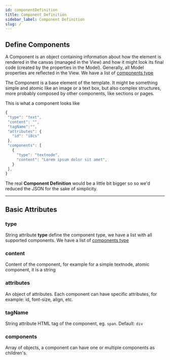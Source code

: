 ```yaml
---
id: componentDefinition
title: Component Definition
sidebar_label: Component Definition
slug: /
---
```

## Define Components
A Component is an object containing information about how the element is rendered in the canvas (managed in the View) and how it might look its final code (created by the properties in the Model). Generally, all Model properties are reflected in the View. 
We have a list of [components type](componentsType#components-type) 

The Component is a base element of the template. It might be something simple and atomic like an image or a text box, but also complex structures, more probably composed by other components, like sections or pages.

This is what a component looks like

```js
{
 "type": "text",
 "content": "",
 "tagName":"",
 "attributes": {
   "id": "i8cs"
 },
 "components": [
   {
     "type": "textnode",
     "content": "Lorem ipsum dolor sit amet",     
   }
 ],
}
```
The real **Component Definition** would be a little bit bigger so so we'd reduced the JSON for the sake of simplicity.

---

## Basic Attributes



### type
String attribute **type** define the component type, we have a list with all supported components. We have a list of [components type](componentsType#components-type) 

### content
Content of the component, for example for a simple textnode, atomic component, it is a string 
### attributes
An object of attributes. Each component can have specific attributes, for example: id, font-size, align, etc.

### tagName
String attribute HTML tag of the component, eg. `span`. Default: `div` 

### components
Array of objects, a component can have one or multiple components as children's. 

